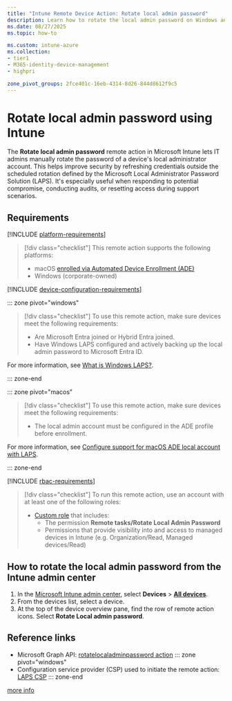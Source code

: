 ```yaml
---
title: "Intune Remote Device Action: Rotate local admin password"
description: Learn how to rotate the local admin password on Windows and macOS devices with Microsoft Intune.
ms.date: 08/27/2025
ms.topic: how-to

ms.custom: intune-azure
ms.collection:
- tier1
- M365-identity-device-management
- highpri

zone_pivot_groups: 2fce401c-16eb-4314-8d26-844d8612f9c5
---
```


# Rotate local admin password using Intune

The **Rotate local admin password** remote action in Microsoft Intune lets IT admins manually rotate the password of a device's local administrator account. This helps improve security by refreshing credentials outside the scheduled rotation defined by the Microsoft Local Administrator Password Solution (LAPS). It's especially useful when responding to potential compromise, conducting audits, or resetting access during support scenarios.

## Requirements

[!INCLUDE [platform-requirements](../includes/h3/platform-requirements.md)]

> [!div class="checklist"]
> This remote action supports the following platforms:
> - macOS [enrolled via Automated Device Enrollment (ADE)][MAC-ADE]
> - Windows (corporate-owned)

[!INCLUDE [device-configuration-requirements](../includes/h3/device-configuration-requirements.md)]

::: zone pivot="windows"

> [!div class="checklist"]
> To use this remote action, make sure devices meet the following requirements:
>
> - Are Microsoft Entra joined or Hybrid Entra joined.
> - Have Windows LAPS configured and actively backing up the local admin password to Microsoft Entra ID.

For more information, see [What is Windows LAPS?][LEARN-1].

::: zone-end

::: zone pivot="macos"

> [!div class="checklist"]
> To use this remote action, make sure devices meet the following requirements:
>
> - The local admin account must be configured in the ADE profile before enrollment.

For more information, see [Configure support for macOS ADE local account with LAPS][LEARN-2].

::: zone-end

[!INCLUDE [rbac-requirements](../includes/h3/rbac-requirements.md)]

> [!div class="checklist"]
> To run this remote action, use an account with at least one of the following roles:
>
> - [Custom role][INT-RC] that includes:
>   - The permission **Remote tasks/Rotate Local Admin Password**
>   - Permissions that provide visibility into and access to managed devices in Intune (e.g. Organization/Read, Managed devices/Read)

## How to rotate the local admin password from the Intune admin center

1. In the [Microsoft Intune admin center][INT-AC], select **Devices** > [**All devices**][INT-ALLD].
1. From the devices list, select a device.
1. At the top of the device overview pane, find the row of remote action icons. Select **Rotate Local admin password**.

## Reference links

- Microsoft Graph API: [rotatelocaladminpassword action][GRAPH-1]
::: zone pivot="windows"
- Configuration service provider (CSP) used to initiate the remote action: [LAPS CSP][CSP-1]
::: zone-end

<!--links-->

[more info](../protect/windows-laps-policy.md#manually-rotate-passwords)

<!-- admin center links -->

[INT-AC]: https://go.microsoft.com/fwlink/?linkid=2109431
[INT-ALLD]: https://go.microsoft.com/fwlink/?linkid=2333814

<!-- role links -->


[INT-RC]: /intune/intune-service/fundamentals/create-custom-role

<!-- API links -->

[GRAPH-1]: /graph/api/intune-devices-manageddevice-rotatelocaladminpassword
[CSP-1]: /windows/client-management/mdm/laps-csp

[LEARN-1]: /windows-server/identity/laps/laps-overview
[LEARN-2]: /intune/intune-service/enrollment/macos-laps
[MAC-ADE]: /intune/intune-service/enrollment/device-enrollment-program-enroll-macos
